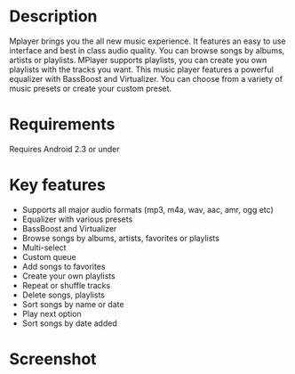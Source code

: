 # Description
Mplayer brings you the all new music experience. It features an easy to use interface and best in class audio quality. You can browse songs by albums, artists or playlists. MPlayer supports playlists, you can create you own playlists with the tracks you want. This music player features a powerful equalizer with BassBoost and Virtualizer. You can choose from a variety of music presets or create your custom preset.

# Requirements
Requires Android 2.3 or under

# Key features
- Supports all major audio formats (mp3, m4a, wav, aac, amr, ogg etc)
- Equalizer with various presets
- BassBoost and Virtualizer
- Browse songs by albums, artists, favorites or playlists
- Multi-select
- Custom queue
- Add songs to favorites
- Create your own playlists
- Repeat or shuffle tracks
- Delete songs, playlists
- Sort songs by name or date
- Play next option
- Sort songs by date added

# Screenshot
